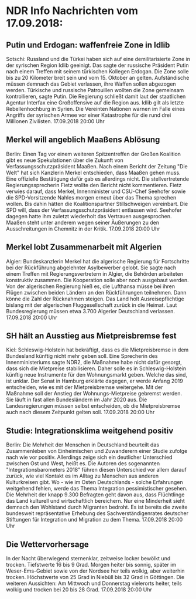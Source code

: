 # NDR Info Nachrichten vom 17.09.2018:


## Putin und Erdogan: waffenfreie Zone in Idlib
Sotschi: Russland und die Türkei haben sich auf eine demilitarisierte Zone in der syrischen Region Idlib geeinigt. Das sagte der russische Präsident Putin nach einem Treffen mit seinem türkischen Kollegen Erdogan. Die Zone solle bis zu 20 Kilometer breit sein und vom 15. Oktober an gelten. Aufständische müssen demnach das Gebiet verlassen, ihre Waffen sollen abgezogen werden. Türkische und russische Patrouillen wollten die Zone gemeinsam kontrollieren, sagte Putin. Die Regierung schließt damit laut der staatlichen Agentur Interfax eine Großoffensive auf die Region aus. Idlib gilt als letzte Rebellenhochburg in Syrien. Die Vereinten Nationen warnen im Falle eines Angriffs der syrischen Armee vor einer Katastrophe für die rund drei Millionen Zivilisten. 17.09.2018 20:00 Uhr 

## Merkel will angeblich Maaßens Ablösung
Berlin: Einen Tag vor einem weiteren Spitzentreffen der Großen Koalition gibt es neue Spekulationen über die Zukunft von Verfassungsschutzpräsident Maaßen. Nach einem Bericht der Zeitung "Die Welt" hat sich Kanzlerin Merkel entschieden, dass Maaßen gehen muss. Eine offizielle Bestätigung dafür gab es allerdings nicht. Die stellvertretende Regierungssprecherin Fietz wollte den Bericht nicht kommentieren. Fietz verwies darauf, dass Merkel, Innenminister und CSU-Chef Seehofer sowie die SPD-Vorsitzende Nahles morgen erneut über das Thema sprechen wollen. Bis dahin hätten die Koalitionspartner Stillschweigen vereinbart. Die SPD will, dass der Verfassungsschutzpräsident entlassen wird. Seehofer dagegen hatte ihm zuletzt wiederholt das Vertrauen ausgesprochen. Maaßen steht unter anderem wegen seiner Äußerungen zu den Ausschreitungen in Chemnitz in der Kritik. 17.09.2018 20:00 Uhr 

## Merkel lobt Zusammenarbeit mit Algerien
Algier:	Bundeskanzlerin Merkel hat die algerische Regierung für Fortschritte bei der Rückführung abgelehnter Asylbewerber gelobt. Sie sagte nach einem Treffen mit Regierungsvertretern in Algier, die Behörden arbeiteten konstruktiv zusammen. Die Kooperation solle aber noch ausgebaut werden. Von der algerischen Regierung hieß es, die Lufthansa müsse bei ihren Flügen zwischen beiden Ländern an den Rückführungen teilnehmen. Dann könne die Zahl der Rücknahmen steigen. Das Land holt Ausreisepflichtige bislang mit der algerischen Fluggesellschaft zurück in die Heimat. Laut Bundesregierung müssen etwa 3.700 Algerier Deutschland verlassen. 17.09.2018 20:00 Uhr 

## SH hält an Ausstieg aus Mietpreisbremse fest
Kiel: Schleswig-Holstein hat bekräftigt, dass es die Mietpreisbremse in dem Bundesland künftig nicht mehr geben soll. Eine Sprecherin des Innenministeriums sagte NDR2, die Maßnahme habe nicht dafür gesorgt, dass sich die Mietpreise stabilisieren. Daher solle es in Schleswig-Holstein künftig neue Instrumente für den Wohnungsmarkt geben. Welche das sind, ist unklar. Der Senat in Hamburg erklärte dagegen, er werde Anfang 2019 entscheiden, wie es mit der Mietpreisbremse weitergehe. Mit der Maßnahme soll der Anstieg der Wohnungs-Mietpreise gebremst werden. Sie läuft in fast allen Bundesländern im Jahr 2020 aus. Die Landesregierungen müssen selbst entscheiden, ob die Mietpreisbremse auch nach diesem Zeitpunkt gelten soll. 17.09.2018 20:00 Uhr 

## Studie: Integrationsklima weitgehend positiv
Berlin: Die Mehrheit der Menschen in Deutschland beurteilt das Zusammenleben von Einheimischen und Zuwanderern einer Studie zufolge nach wie vor positiv. Allerdings zeige sich ein deutlicher Unterschied zwischen Ost und West, heißt es. Die Autoren des sogenannten "Integrationsbarometers 2018" führen diesen Unterschied vor allem darauf zurück, wie viel Kontakt es im Alltag zu Menschen aus anderen Kulturkreisen gibt. Wo - wie im Osten Deutschlands - solche Erfahrungen weitgehend fehlen, werde das Thema Integration pessimistischer gesehen. Die Mehrheit der knapp 9.300 Befragten geht davon aus, dass Flüchtlinge das Land kulturell und wirtschaftlich bereichern. Nur eine Minderheit sieht demnach den Wohlstand durch Migranten bedroht. Es ist bereits die zweite bundesweit repräsentative Erhebung des Sachverständigenrates deutscher Stiftungen für Integration und Migration zu dem Thema. 17.09.2018 20:00 Uhr 

## Die Wettervorhersage
In der Nacht überwiegend sternenklar, zeitweise locker bewölkt und trocken. Tiefstwerte 16 bis 9 Grad. Morgen heiter bis sonnig, später im Weser-Ems-Gebiet  sowie von der Nordsee her teils wolkig, aber weiterhin trocken. Höchstwerte von 25 Grad in Niebüll bis 32 Grad in Göttingen. Die weiteren Aussichten: Am Mittwoch und Donnerstag vielerorts heiter, teils wolkig und trocken bei 20 bis 28 Grad. 17.09.2018 20:00 Uhr 
